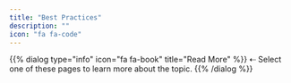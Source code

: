 ```yaml
---
title: "Best Practices"
description: ""
icon: "fa fa-code"
---
```

{{% dialog type="info" icon="fa fa-book" title="Read More" %}}
⇠ Select one of these pages to learn more about the topic.
{{% /dialog %}}
